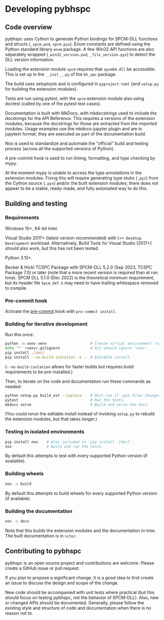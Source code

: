 <!--
This file is part of pybhspc
Copyright 2024-2025 Board of Regents of the University of Wisconsin System
SPDX-License-Identifier: MIT
-->

# Developing pybhspc

## Code overview

pybhspc uses Cython to generate Python bindings for SPCM-DLL functions and
structs (`_spcm.pxd`, `spcm.pyx`). Enum constants are defined using the Python
standard library `enum` package. A few Win32 API functions are also separately
wrapped (`_win32_version.pxd`, `_file_version.pyx`) to detect the DLL version
information.

Loading the extension module `spcm` requires that `spcm64.dll` be accessible.
This is set up in the `__init__.py` of the `bh_spc` package.

The build uses setuptools and is configured in `pyproject.toml` (and `setup.py`
for building the extension modules).

Tests are run using pytest, with the `spcm` extension module also using doctest
(called by one of the pytest test cases).

Documentation is built with MkDocs, with mkdocstrings used to include the
docstrings for the API Reference. This requires a versions of the extension
modules, because the docstrings for those are extracted from the imported
modules. Usage examples use the mkdocs-jupyter plugin and are in jupytext
format; they are executed as part of the documentation build.

Nox is used to standardize and automate the "official" build and testing
process (across all the supported versions of Python).

A pre-commit hook is used to run linting, formatting, and type checking by
mypy.

At the moment mypy is unable to access the type annotations in the extension
modules. Fixing this will require generating type stubs (`.pyi`) from the
Cython source (`.pyx`) and/or the built extension modules; there does not
appear to be a stable, ready-made, and fully automated way to do this.

## Building and testing

### Requirements

Windows 10+, 64-bit Intel.

Visual Studio 2017+ (latest version recommended) with `C++ Desktop Development`
workload. Alternatively, Build Tools for Visual Studio (2017+) should also
work, but this has not been tested.

Python 3.10+.

Becker & Hickl TCSPC Package with SPCM-DLL 5.2.0 (Sep 2023, TCSPC Package 7.0)
or later (note that a more recent version is required than at run time). SPCM
DLL 5.1.0 (Dec 2022) is the theoretical minimum requirement, but its header
file `Spcm_def.h` may need to have trailing whitespace removed to compile.

### Pre-commit hook

Activate the [pre-commit](https://pre-commit.com/) hook with `pre-commit
install`.

### Building for iterative development

Run this once:

```sh
python -m venv venv                    # Create virtual environment 'venv'.
echo '*' >venv/.gitignore              # Git should ignore 'venv'.
pip install .[dev]
pip install --no-build-isolation -e .  # Editable install.
```

(`--no-build-isolation` allows for faster builds but requires build
requirements to be pre-installed.)

Then, to iterate on the code and documentation run these commands as needed:

```sh
python setup.py build_ext --inplace    # Must run if .pyx files changed.
pytest                                 # Run the tests.
mkdocs serve                           # Build and serve the docs.
```

(You could rerun the editable install instead of invoking `setup.py` to rebuild
the extension modules, but that takes longer.)

### Testing in isolated environments

```sh
pip install nox    # Also included in 'pip install .[dev]'.
nox                # Build and run the tests.
```

By default this attempts to test with every supported Python version (if
available).

### Building wheels

```sh
nox -s build
```

By default this attempts to build wheels for every supported Python version (if
available).

### Building the documentation

```sh
nox -s docs
```

Note that this builds the extension modules and the documentation in-tree.
The built documentation is in `site/`.

## Contributing to pybhspc

pybhspc is an open source project and contributions are welcome. Please create
a GitHub issue or pull request.

If you plan to propose a significant change, it is a good idea to first create
an issue to discuss the design and scope of the change.

New code should be accompanied with unit tests where practical (but this should
focus on testing pybhspc, not the behavior of SPCM-DLL). Also, new or changed
APIs should be documented. Generally, please follow the existing style and
structure of code and documentation when there is no reason not to.
